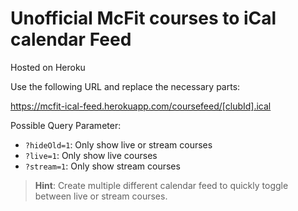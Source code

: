 # Unofficial McFit courses to iCal calendar Feed

Hosted on Heroku

Use the following URL and replace the necessary parts:

https://mcfit-ical-feed.herokuapp.com/coursefeed/[clubId].ical

Possible Query Parameter:

* `?hideOld=1`: Only show live or stream courses
* `?live=1`: Only show live courses
* `?stream=1`: Only show stream courses

> **Hint**: Create multiple different calendar feed to quickly toggle between live or stream courses.